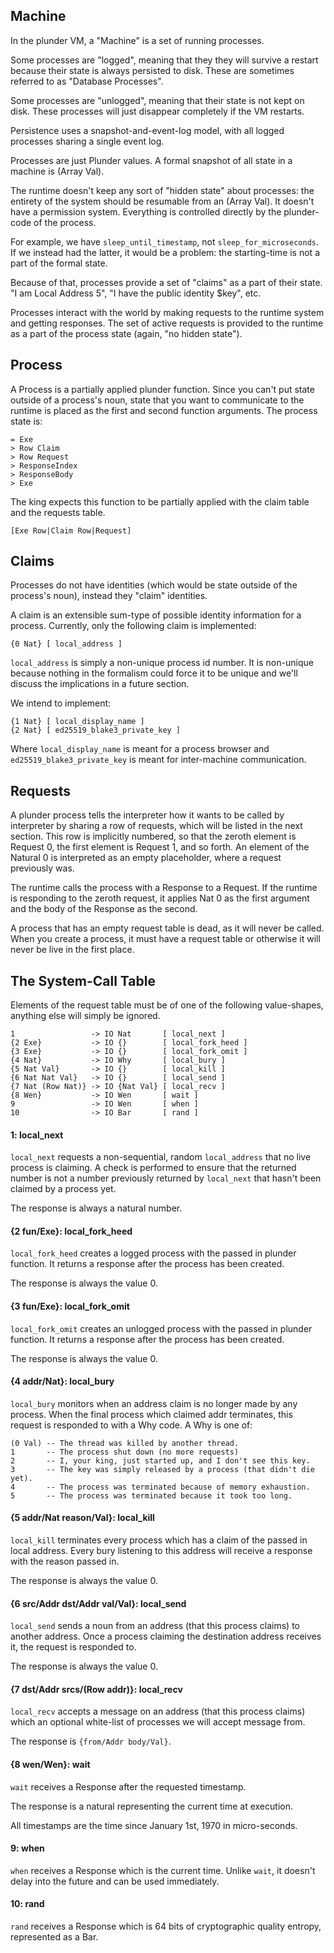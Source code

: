 Machine
-------

In the plunder VM, a "Machine" is a set of running processes.

Some processes are "logged", meaning that they they will survive a
restart because their state is always persisted to disk.  These are
sometimes referred to as "Database Processes".

Some processes are "unlogged", meaning that their state is not kept on
disk.  These processes will just disappear completely if the VM restarts.

Persistence uses a snapshot-and-event-log model, with all logged
processes sharing a single event log.

Processes are just Plunder values.  A formal snapshot of all state in a
machine is (Array Val).

The runtime doesn't keep any sort of "hidden state" about processes: the
entirety of the system should be resumable from an (Array Val). It
doesn't have a permission system. Everything is controlled directly by
the plunder-code of the process.

For example, we have `sleep_until_timestamp`, not
`sleep_for_microseconds`.  If we instead had the latter, it would be a
problem: the starting-time is not a part of the formal state.

Because of that, processes provide a set of "claims" as a part of their
state.  "I am Local Address 5",  "I have the public identity $key", etc.

Processes interact with the world by making requests to the runtime
system and getting responses.  The set of active requests is provided
to the runtime as a part of the process state (again, "no hidden state").

Process
-------

A Process is a partially applied plunder function. Since you can't put
state outside of a process's noun, state that you want to communicate
to the runtime is placed as the first and second function arguments. The
process state is:

    = Exe
    > Row Claim
    > Row Request
    > ResponseIndex
    > ResponseBody
    > Exe

The king expects this function to be partially applied with the claim
table and the requests table.

    [Exe Row|Claim Row|Request]

Claims
------

Processes do not have identities (which would be state outside of the
process's noun), instead they "claim" identities.

A claim is an extensible sum-type of possible identity information for
a process. Currently, only the following claim is implemented:

```
{0 Nat} [ local_address ]
```

`local_address` is simply a non-unique process id number. It is non-unique
because nothing in the formalism could force it to be unique and we'll
discuss the implications in a future section.

We intend to implement:

```
{1 Nat} [ local_display_name ]
{2 Nat} [ ed25519_blake3_private_key ]
```

Where `local_display_name` is meant for a process browser and
`ed25519_blake3_private_key` is meant for inter-machine communication.

Requests
--------

A plunder process tells the interpreter how it wants to be called
by interpreter by sharing a row of requests, which will be listed in
the next section. This row is implicitly numbered, so that the zeroth
element is Request 0, the first element is Request 1, and so forth. An
element of the Natural 0 is interpreted as an empty placeholder, where
a request previously was.

The runtime calls the process with a Response to a Request. If the
runtime is responding to the zeroth request, it applies Nat 0 as the
first argument and the body of the Response as the second.

A process that has an empty request table is dead, as it will never
be called. When you create a process, it must have a request table or
otherwise it will never be live in the first place.

The System-Call Table
---------------------

Elements of the request table must be of one of the following
value-shapes, anything else will simply be ignored.

```
1                 -> IO Nat       [ local_next ]
{2 Exe}           -> IO {}        [ local_fork_heed ]
{3 Exe}           -> IO {}        [ local_fork_omit ]
{4 Nat}           -> IO Why       [ local_bury ]
{5 Nat Val}       -> IO {}        [ local_kill ]
{6 Nat Nat Val}   -> IO {}        [ local_send ]
{7 Nat (Row Nat)} -> IO {Nat Val} [ local_recv ]
{8 Wen}           -> IO Wen       [ wait ]
9                 -> IO Wen       [ when ]
10                -> IO Bar       [ rand ]
```

#### 1: local_next

`local_next` requests a non-sequential, random `local_address` that
no live process is claiming. A check is performed to ensure that the
returned number is not a number previously returned by `local_next`
that hasn't been claimed by a process yet.

The response is always a natural number.

#### {2 fun/Exe}: local_fork_heed

`local_fork_heed` creates a logged process with the passed in plunder
function. It returns a response after the process has been created.

The response is always the value 0.

#### {3 fun/Exe}: local_fork_omit

`local_fork_omit` creates an unlogged process with the passed in plunder
function. It returns a response after the process has been created.

The response is always the value 0.

#### {4 addr/Nat}: local_bury

`local_bury` monitors when an address claim is no longer made by any
process. When the final process which claimed addr terminates, this
request is responded to with a Why code. A Why is one of:

```
(0 Val) -- The thread was killed by another thread.
1       -- The process shut down (no more requests)
2       -- I, your king, just started up, and I don't see this key.
3       -- The key was simply released by a process (that didn't die yet).
4       -- The process was terminated because of memory exhaustion.
5       -- The process was terminated because it took too long.
```

#### {5 addr/Nat reason/Val}: local_kill

`local_kill` terminates every process which has a claim of the passed
in local address. Every bury listening to this address will receive a
response with the reason passed in.

The response is always the value 0.

#### {6 src/Addr dst/Addr val/Val}: local_send

`local_send` sends a noun from an address (that this process claims)
to another address. Once a process claiming the destination address
receives it, the request is responded to.

The response is always the value 0.

#### {7 dst/Addr srcs/(Row addr)}: local_recv

`local_recv` accepts a message on an address (that this process claims)
which an optional white-list of processes we will accept message from.

The response is `{from/Addr body/Val}`.

#### {8 wen/Wen}: wait

`wait` receives a Response after the requested timestamp.

The response is a natural representing the current time at execution.

All timestamps are the time since January 1st, 1970 in micro-seconds.

#### 9: when

`when` receives a Response which is the current time. Unlike `wait`,
it doesn't delay into the future and can be used immediately.

#### 10: rand

`rand` receives a Response which is 64 bits of cryptographic quality
entropy, represented as a Bar.
